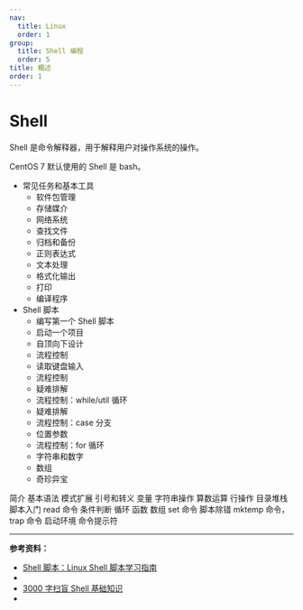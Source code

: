 ```yaml
---
nav:
  title: Linux
  order: 1
group:
  title: Shell 编程
  order: 5
title: 概述
order: 1
---
```


# Shell

Shell 是命令解释器，用于解释用户对操作系统的操作。

CentOS 7 默认使用的 Shell 是 bash。

- 常见任务和基本工具
  - 软件包管理
  - 存储媒介
  - 网络系统
  - 查找文件
  - 归档和备份
  - 正则表达式
  - 文本处理
  - 格式化输出
  - 打印
  - 编译程序
- Shell 脚本
  - 编写第一个 Shell 脚本
  - 启动一个项目
  - 自顶向下设计
  - 流程控制
  - 读取键盘输入
  - 流程控制
  - 疑难排解
  - 流程控制：while/util 循环
  - 疑难排解
  - 流程控制：case 分支
  - 位置参数
  - 流程控制：for 循环
  - 字符串和数字
  - 数组
  - 奇珍异宝

简介
基本语法
模式扩展
引号和转义
变量
字符串操作
算数运算
行操作
目录堆栈
脚本入门
read 命令
条件判断
循环
函数
数组
set 命令
脚本除错
mktemp 命令，trap 命令
启动环境
命令提示符

---

**参考资料：**

- [Shell 脚本：Linux Shell 脚本学习指南](http://c.biancheng.net/shell/)
- [](http://billie66.github.io/TLCL/book/index.html)
- [3000 字扫盲 Shell 基础知识](https://juejin.im/post/5ef009b86fb9a058b10aaa28)
- [](https://wangdoc.com/bash/startup.html)
